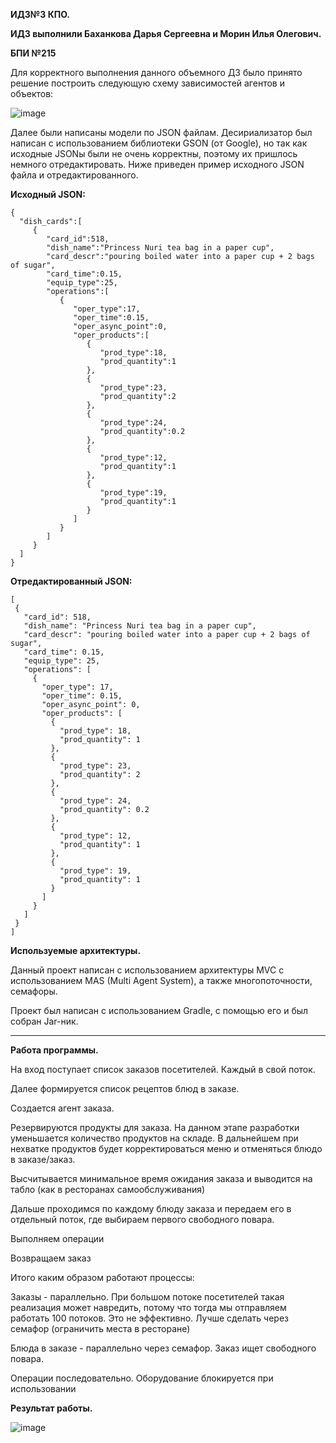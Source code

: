 ﻿**ИДЗ№3 КПО.**

**ИДЗ выполнили Баханкова Дарья Сергеевна и Морин Илья Олегович.**

**БПИ №215**



Для корректного выполнения данного объемного ДЗ было принято решение построить следующую схему зависимостей агентов и объектов:

![image](https://user-images.githubusercontent.com/90968766/228000107-c30d244a-84dd-427d-ad07-1648f50bf7ca.png)









Далее были написаны модели по JSON файлам. Десириализатор был написан с использованием библиотеки GSON (от Google), но так как исходные JSONы были не очень корректны, поэтому их пришлось немного отредактировать. Ниже приведен пример исходного JSON файла и отредактированного.





**Исходный JSON:**


```
{
  "dish_cards":[
     {
        "card_id":518,
        "dish_name":"Princess Nuri tea bag in a paper cup",
        "card_descr":"pouring boiled water into a paper cup + 2 bags of sugar",
        "card_time":0.15,
        "equip_type":25,
        "operations":[
           {
              "oper_type":17,
              "oper_time":0.15,
              "oper_async_point":0,
              "oper_products":[
                 {
                    "prod_type":18,
                    "prod_quantity":1
                 },
                 {
                    "prod_type":23,
                    "prod_quantity":2
                 },
                 {
                    "prod_type":24,
                    "prod_quantity":0.2
                 },
                 {
                    "prod_type":12,
                    "prod_quantity":1
                 },
                 {
                    "prod_type":19,
                    "prod_quantity":1
                 }
              ]
           }
        ]
     }
  ]
}
```




**Отредактированный JSON:**

```
[
 {
   "card_id": 518,
   "dish_name": "Princess Nuri tea bag in a paper cup",
   "card_descr": "pouring boiled water into a paper cup + 2 bags of sugar",
   "card_time": 0.15,
   "equip_type": 25,
   "operations": [
     {
       "oper_type": 17,
       "oper_time": 0.15,
       "oper_async_point": 0,
       "oper_products": [
         {
           "prod_type": 18,
           "prod_quantity": 1
         },
         {
           "prod_type": 23,
           "prod_quantity": 2
         },
         {
           "prod_type": 24,
           "prod_quantity": 0.2
         },
         {
           "prod_type": 12,
           "prod_quantity": 1
         },
         {
           "prod_type": 19,
           "prod_quantity": 1
         }
       ]
     }
   ]
 }
]
```



**Используемые архитектуры.**

Данный проект написан с использованием архитектуры MVC с использованием MAS (Multi Agent System), а также многопоточности, семафоры.

Проект был написан с использованием Gradle, с помощью его и был собран Jar-ник.

___
**Работа программы.**

На вход поступает список заказов посетителей. Каждый в свой поток. 

Далее формируется список рецептов блюд в заказе. 

Создается агент заказа. 

Резервируются продукты для заказа. На данном этапе разработки уменьшается количество продуктов на складе. В дальнейшем при нехватке продуктов будет корректироваться меню и отменяться блюдо в заказе/заказ. 

Высчитывается минимальное время ожидания заказа и выводится на табло (как в ресторанах самообслуживания)

Дальше проходимся по каждому блюду заказа и передаем его в отдельный поток, где выбираем первого свободного повара. 

Выполняем операции

Возвращаем заказ

Итого каким образом работают процессы:

Заказы - параллельно. При большом потоке посетителей такая реализация может навредить, потому что тогда мы отправляем работать 100 потоков. Это не эффективно. Лучше сделать через семафор (ограничить места в ресторане)

Блюда в заказе - параллельно через семафор. Заказ ищет свободного повара. 

Операции последовательно. Оборудование блокируется при использовании



**Результат работы.**

![image](https://user-images.githubusercontent.com/90968766/228002654-78c90b74-70f0-4920-9d7b-e4065ed7349f.png)


